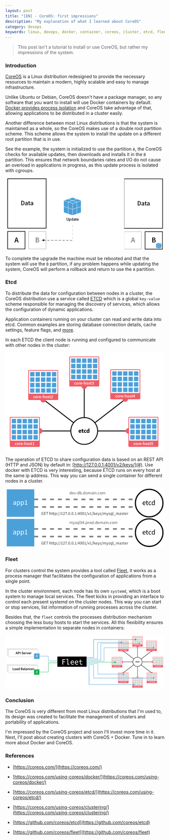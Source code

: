 ```yaml
---
layout: post
title: "[EN] - CoreOS: first impressions"
description: "My explanation of what I learned about CoreOS"
category: devops
keywords: linux, devops, docker, container, coreos, cluster, etcd, fleet, systemd
---
```


> This post isn't a tutorial to install or use CoreOS, but rather my 
impressions of the system.

### Introduction

[CoreOS](https://coreos.com/) is a Linux distribution redesigned to provide the necessary 
resources to maintain a modern, highly scalable and easy to manage 
infrastructure.

Unlike Ubuntu or Debian, CoreOS doesn't have a package manager, so any 
software that you want to install will use Docker containers by default.
[Docker provides process isolation](https://docs.docker.com/introduction/understanding-docker/#the-underlying-technology) and CoreOS take advantage of that, 
allowing applications to be distributed in a cluster easily.

Another difference between most Linux distributions is that the system 
is maintained as a whole, so the CoreOS makes use of a double root 
partition scheme.
This scheme allows the system to install the update on a different root 
partition that is in use.

See the example, the system is initialized to use the partition `A`, the 
CoreOS checks for available updates, then downloads and installs it in 
the `B` partition. This ensures that network boundaries rates and I/O do 
not cause an overload in applications in progress, as this update 
process is isolated with cgroups.

![coreos update example](/images/update-coreos.png)

To complete the upgrade the machine must be rebooted and that the system 
will use the `B` partition, if any problem happens while updating the 
system, CoreOS will perform a rollback and return to use the `A` partition.

### Etcd

To distribute the data for configuration between nodes in a cluster, the 
CoreOS distribution use a service called [ETCD](https://github.com/coreos/etcd) which is a global 
`key-value` scheme responsible for managing the discovery of services, 
which allows the configuration of dynamic applications.

Application containers running on your cluster can read and write data 
into etcd. Common examples are storing database connection details, 
cache settings, feature flags, and [more](https://coreos.com/using-coreos/etcd/).

In each ETCD the client node is running and configured to communicate 
with other nodes in the cluster:

![etcd cluster](/images/etcd-cluster.png)

The operation of ETCD to share configuration data is based on an REST 
API (HTTP and JSON) by default in: [http://127.0.0.1:4001/v2/keys/](#).
Use docker with ETCD is very interesting, because ETCD runs on every 
host at the same ip address. This way you can send a single container 
for different nodes in a cluster.

![etcd api](/images/etcd-api.png)

### Fleet

For clusters control the system provides a tool called [Fleet](https://github.com/coreos/fleet), it 
works as a process manager that facilitates the configuration of 
applications from a single point.

In the cluster environment, each node has its own `systemd`, which is a 
boot system to manage local services. The fleet kicks in providing an 
interface to control each present systemd on the cluster nodes. 
This way you can start or stop services, list information of running 
processes across the cluster.

Besides that, the `fleet` controls the processes distribution mechanism 
choosing the less busy hosts to start the services. All this flexibility 
ensures a simple implementation to separate nodes in containers:

![fleet manager](/images/fleet-manager.png)

### Conclusion

The CoreOS is very different from most Linux distributions that I'm 
used to, its design was created to facilitate the management of clusters 
and portability of applications.

I'm impressed by the CoreOS project and soon I'll invest more time in it.
Next, I'll post about creating clusters with CoreOS + Docker. Tune in to 
learn more about Docker and CoreOS.

### References

- [https://coreos.com/](https://coreos.com/)

- [https://coreos.com/using-coreos/docker/](https://coreos.com/using-coreos/docker/)

- [https://coreos.com/using-coreos/etcd/](https://coreos.com/using-coreos/etcd/)

- [https://coreos.com/using-coreos/clustering/](https://coreos.com/using-coreos/clustering/)

- [https://github.com/coreos/etcd](https://github.com/coreos/etcd)

- [https://github.com/coreos/fleet](https://github.com/coreos/fleet)
